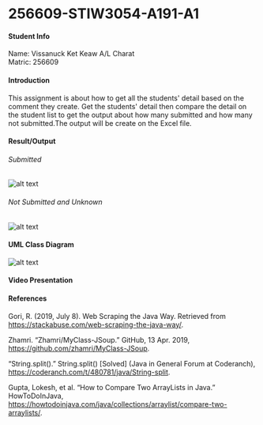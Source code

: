 # 256609-STIW3054-A191-A1
#### Student Info
 Name: Vissanuck Ket Keaw A/L Charat  
 Matric: 256609 
 
#### Introduction 
This assignment is about how to get all the students' detail based on the comment they create. Get the students' detail then compare the detail on the student list to get the output about how many submitted and how many not submitted.The output will be create on the Excel file.

#### Result/Output
###### Submitted
![alt text](http://githubbers.com/vissanuck/Githubimages/submit.png)
###### Not Submitted and Unknown
![alt text](http://githubbers.com/vissanuck/Githubimages/notsub.png)

#### UML Class Diagram 
![alt text](http://githubbers.com/vissanuck/Githubimages/umlclass.png)

#### Video Presentation

#### References
Gori, R. (2019, July 8). Web Scraping the Java Way. Retrieved from https://stackabuse.com/web-scraping-the-java-way/.

Zhamri. “Zhamri/MyClass-JSoup.” GitHub, 13 Apr. 2019, https://github.com/zhamri/MyClass-JSoup.

“String.split().” String.split() [Solved] (Java in General Forum at Coderanch), https://coderanch.com/t/480781/java/String-split.

Gupta, Lokesh, et al. “How to Compare Two ArrayLists in Java.” HowToDoInJava, https://howtodoinjava.com/java/collections/arraylist/compare-two-arraylists/.
